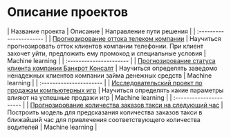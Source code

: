 # Описание проектов

| Название проекта | Описание | Направление пути решения |
| :---------------------- | 
| [Прогнозирование оттока телеком компании](https://github.com/JuliaKildyushova/myprojects/tree/main/Проект%20такси "Project Taxi") | Научиться прогнозировать отток клиентов компании телефонии. При клиент захочет уйти, предложить ему промокод и специальные условия | Machine learning |
| :---------------------- | 
| [Прогнозирование статуса клиента компании Банкрот Консалт](https://github.com/JuliaKildyushova/myprojects/tree/main/Проект%20банкрот%20консалт "Проект Банкрот Консалт") | Научиться определять заведомо ненадежных клиентов компании займа денежных средств | Machine learning |
| :---------------------- |
| [Исследовательский проект по продажам компьютерных игр](https://github.com/JuliaKildyushova/myprojects/tree/main/Проект%20продажи%20игр "Project Game Sales") | Научиться определять какие параметры влияют на успешные продажи игр | Machine learning |
| :---------------------- |
| [Прогнозирование количества заказов такси на следующий час](https://github.com/JuliaKildyushova/myprojects/tree/main/Выпускной%20проект%20телекоммуникации "Project Telecommunications") | Построить модель для предсказания количества заказов такси в ближайший час для привлечения соответствующего количества водителей | Machine learning |
